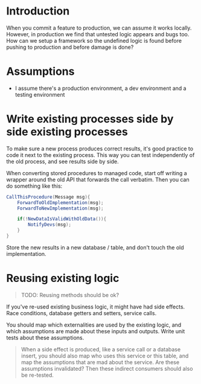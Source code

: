 # Introduction
When you commit a feature to production, we can assume it works locally. However, in production we find that untested logic appears and bugs too. How can we setup a framework so the undefined logic is found before pushing to production and before damage is done?

# Assumptions
- I assume there's a production environment, a dev environment and a testing environment

# Write existing processes side by side existing processes
To make sure a new process produces correct results, it's good practice to code it next to the existing process.  This way you can test independently of the old process, and see results side by side.

When converting stored procedures to managed code, start off writing a wrapper around the old API that forwards the call verbatim. Then you can do something like this:

```C#
CallThisProcedure(Message msg){
	ForwardToOldImplementation(msg);
	ForwardToNewImplementation(msg);

	if(!NewDataIsValidWithOldData()){
		NotifyDevs(msg);
	}
}
```

Store the new results in a new database / table, and don't touch the old implementation.

# Reusing existing logic
> TODO: Reusing methods should be ok?

If you've re-used existing business logic, it might have had side effects. Race conditions, database getters and setters, service calls. 

You should map which externalities are used by the existing logic, and which assumptions are made about these inputs and outputs. Write unit tests about these assumptions.
> When a side effect is produced, like a service call or a database insert, you should also map who uses this service or this table, and map the assumptions that are mad about the service. Are these assumptions invalidated? Then these indirect consumers should also be re-tested.